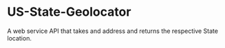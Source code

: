 # US-State-Geolocator
A web service API that takes and address and returns the respective State location.
